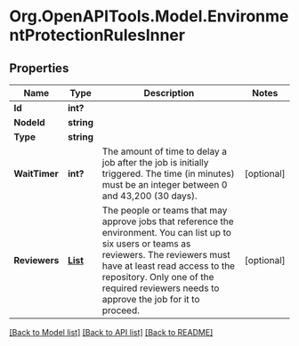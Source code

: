 # Org.OpenAPITools.Model.EnvironmentProtectionRulesInner

## Properties

Name | Type | Description | Notes
------------ | ------------- | ------------- | -------------
**Id** | **int?** |  | 
**NodeId** | **string** |  | 
**Type** | **string** |  | 
**WaitTimer** | **int?** | The amount of time to delay a job after the job is initially triggered. The time (in minutes) must be an integer between 0 and 43,200 (30 days). | [optional] 
**Reviewers** | [**List<PendingDeploymentReviewersInner>**](PendingDeploymentReviewersInner.md) | The people or teams that may approve jobs that reference the environment. You can list up to six users or teams as reviewers. The reviewers must have at least read access to the repository. Only one of the required reviewers needs to approve the job for it to proceed. | [optional] 

[[Back to Model list]](../README.md#documentation-for-models) [[Back to API list]](../README.md#documentation-for-api-endpoints) [[Back to README]](../README.md)


